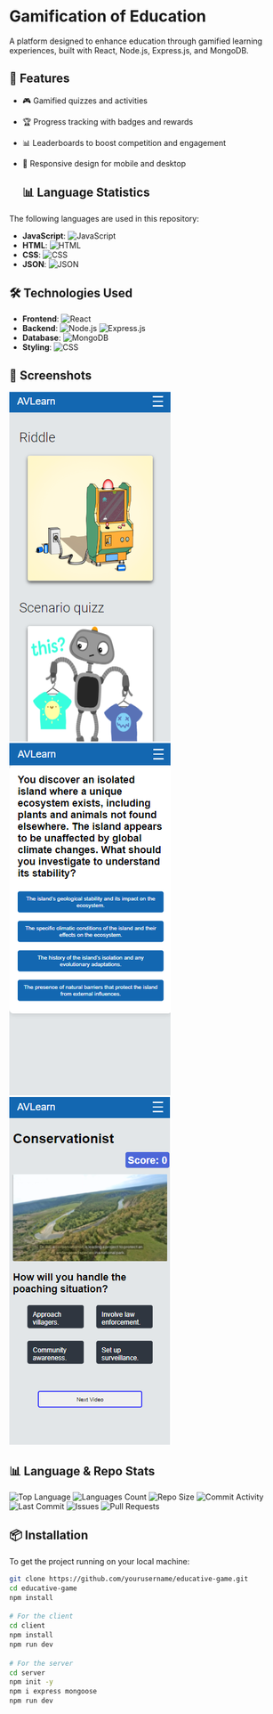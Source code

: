 # Gamification of Education

A platform designed to enhance education through gamified learning experiences, built with React, Node.js, Express.js, and MongoDB.

## 🚀 Features

- 🎮 Gamified quizzes and activities
- 🏆 Progress tracking with badges and rewards
- 📊 Leaderboards to boost competition and engagement
- 📱 Responsive design for mobile and desktop

  ## 📊 Language Statistics

The following languages are used in this repository:

- **JavaScript**: ![JavaScript](https://img.shields.io/badge/JavaScript-ES6-f7df1e?style=flat-square&logo=javascript&logoColor=black)
- **HTML**: ![HTML](https://img.shields.io/badge/HTML-5-e34f26?style=flat-square&logo=html5&logoColor=white)
- **CSS**: ![CSS](https://img.shields.io/badge/CSS-3-1572B6?style=flat-square&logo=css3&logoColor=white)
- **JSON**: ![JSON](https://img.shields.io/badge/JSON-black?style=flat-square&logo=json&logoColor=white)

## 🛠️ Technologies Used

- **Frontend**: ![React](https://img.shields.io/badge/React-17.0.1-blue.svg)
- **Backend**: ![Node.js](https://img.shields.io/badge/Node.js-14.17.5-green.svg) ![Express.js](https://img.shields.io/badge/Express.js-4.17.1-lightgrey.svg)
- **Database**: ![MongoDB](https://img.shields.io/badge/MongoDB-4.4-brightgreen.svg)
- **Styling**: ![CSS](https://img.shields.io/badge/CSS-3-blue.svg)
   
## 📸 Screenshots
![Platform Screenshot](./images/s1.png)
![Platform Screenshot](./images/s2.png)
![Platform Screenshot](./images/s3.png)



## 📊 Language & Repo Stats

![Top Language](https://img.shields.io/github/languages/top/GokulakrishnanSivalingam/educative-game)
![Languages Count](https://img.shields.io/github/languages/count/GokulakrishnanSivalingam/educative-game)
![Repo Size](https://img.shields.io/github/repo-size/GokulakrishnanSivalingam/educative-game)
![Commit Activity](https://img.shields.io/github/commit-activity/m/GokulakrishnanSivalingam/educative-game)
![Last Commit](https://img.shields.io/github/last-commit/GokulakrishnanSivalingam/educative-game)
![Issues](https://img.shields.io/github/issues/GokulakrishnanSivalingam/educative-game)
![Pull Requests](https://img.shields.io/github/issues-pr/GokulakrishnanSivalingam/educative-game)

## 📦 Installation

To get the project running on your local machine:

```bash
git clone https://github.com/yourusername/educative-game.git
cd educative-game
npm install

# For the client
cd client
npm install
npm run dev

# For the server
cd server
npm init -y
npm i express mongoose
npm run dev

